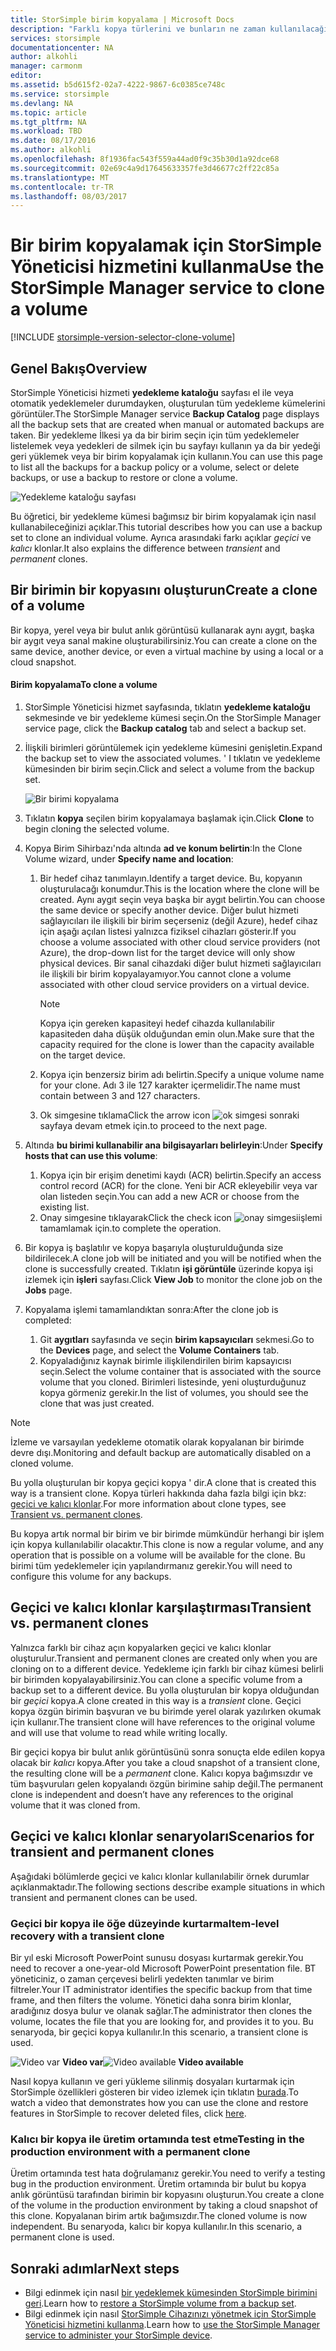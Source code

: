 ```yaml
---
title: StorSimple birim kopyalama | Microsoft Docs
description: "Farklı kopya türlerini ve bunların ne zaman kullanılacağı ve bir yedekleme kümesi bağımsız bir birim kopyalamak için nasıl kullanabileceğiniz açıklanmaktadır."
services: storsimple
documentationcenter: NA
author: alkohli
manager: carmonm
editor: 
ms.assetid: b5d615f2-02a7-4222-9867-6c0385ce748c
ms.service: storsimple
ms.devlang: NA
ms.topic: article
ms.tgt_pltfrm: NA
ms.workload: TBD
ms.date: 08/17/2016
ms.author: alkohli
ms.openlocfilehash: 8f1936fac543f559a44ad0f9c35b30d1a92dce68
ms.sourcegitcommit: 02e69c4a9d17645633357fe3d46677c2ff22c85a
ms.translationtype: MT
ms.contentlocale: tr-TR
ms.lasthandoff: 08/03/2017
---
```

# <a name="use-the-storsimple-manager-service-to-clone-a-volume"></a><span data-ttu-id="d0072-103">Bir birim kopyalamak için StorSimple Yöneticisi hizmetini kullanma</span><span class="sxs-lookup"><span data-stu-id="d0072-103">Use the StorSimple Manager service to clone a volume</span></span>
[!INCLUDE [storsimple-version-selector-clone-volume](../../includes/storsimple-version-selector-clone-volume.md)]

## <a name="overview"></a><span data-ttu-id="d0072-104">Genel Bakış</span><span class="sxs-lookup"><span data-stu-id="d0072-104">Overview</span></span>
<span data-ttu-id="d0072-105">StorSimple Yöneticisi hizmeti **yedekleme kataloğu** sayfası el ile veya otomatik yedeklemeler durumdayken, oluşturulan tüm yedekleme kümelerini görüntüler.</span><span class="sxs-lookup"><span data-stu-id="d0072-105">The StorSimple Manager service **Backup Catalog** page displays all the backup sets that are created when manual or automated backups are taken.</span></span> <span data-ttu-id="d0072-106">Bir yedekleme İlkesi ya da bir birim seçin için tüm yedeklemeler listelemek veya yedekleri de silmek için bu sayfayı kullanın ya da bir yedeği geri yüklemek veya bir birim kopyalamak için kullanın.</span><span class="sxs-lookup"><span data-stu-id="d0072-106">You can use this page to list all the backups for a backup policy or a volume, select or delete backups, or use a backup to restore or clone a volume.</span></span>

![Yedekleme kataloğu sayfası](./media/storsimple-clone-volume/HCS_BackupCatalog.png)  

<span data-ttu-id="d0072-108">Bu öğretici, bir yedekleme kümesi bağımsız bir birim kopyalamak için nasıl kullanabileceğinizi açıklar.</span><span class="sxs-lookup"><span data-stu-id="d0072-108">This tutorial describes how you can use a backup set to clone an individual volume.</span></span> <span data-ttu-id="d0072-109">Ayrıca arasındaki farkı açıklar *geçici* ve *kalıcı* klonlar.</span><span class="sxs-lookup"><span data-stu-id="d0072-109">It also explains the difference between *transient* and *permanent* clones.</span></span> 

## <a name="create-a-clone-of-a-volume"></a><span data-ttu-id="d0072-110">Bir birimin bir kopyasını oluşturun</span><span class="sxs-lookup"><span data-stu-id="d0072-110">Create a clone of a volume</span></span>
<span data-ttu-id="d0072-111">Bir kopya, yerel veya bir bulut anlık görüntüsü kullanarak aynı aygıt, başka bir aygıt veya sanal makine oluşturabilirsiniz.</span><span class="sxs-lookup"><span data-stu-id="d0072-111">You can create a clone on the same device, another device, or even a virtual machine by using a local or a cloud snapshot.</span></span>

#### <a name="to-clone-a-volume"></a><span data-ttu-id="d0072-112">Birim kopyalama</span><span class="sxs-lookup"><span data-stu-id="d0072-112">To clone a volume</span></span>
1. <span data-ttu-id="d0072-113">StorSimple Yöneticisi hizmet sayfasında, tıklatın **yedekleme kataloğu** sekmesinde ve bir yedekleme kümesi seçin.</span><span class="sxs-lookup"><span data-stu-id="d0072-113">On the StorSimple Manager service page, click the **Backup catalog** tab and select a backup set.</span></span>
2. <span data-ttu-id="d0072-114">İlişkili birimleri görüntülemek için yedekleme kümesini genişletin.</span><span class="sxs-lookup"><span data-stu-id="d0072-114">Expand the backup set to view the associated volumes.</span></span> <span data-ttu-id="d0072-115">' I tıklatın ve yedekleme kümesinden bir birim seçin.</span><span class="sxs-lookup"><span data-stu-id="d0072-115">Click and select a volume from the backup set.</span></span>
   
     ![Bir birimi kopyalama](./media/storsimple-clone-volume/HCS_Clone.png) 
3. <span data-ttu-id="d0072-117">Tıklatın **kopya** seçilen birim kopyalamaya başlamak için.</span><span class="sxs-lookup"><span data-stu-id="d0072-117">Click **Clone** to begin cloning the selected volume.</span></span>
4. <span data-ttu-id="d0072-118">Kopya Birim Sihirbazı'nda altında **ad ve konum belirtin**:</span><span class="sxs-lookup"><span data-stu-id="d0072-118">In the Clone Volume wizard, under **Specify name and location**:</span></span>
   
   1. <span data-ttu-id="d0072-119">Bir hedef cihaz tanımlayın.</span><span class="sxs-lookup"><span data-stu-id="d0072-119">Identify a target device.</span></span> <span data-ttu-id="d0072-120">Bu, kopyanın oluşturulacağı konumdur.</span><span class="sxs-lookup"><span data-stu-id="d0072-120">This is the location where the clone will be created.</span></span> <span data-ttu-id="d0072-121">Aynı aygıt seçin veya başka bir aygıt belirtin.</span><span class="sxs-lookup"><span data-stu-id="d0072-121">You can choose the same device or specify another device.</span></span> <span data-ttu-id="d0072-122">Diğer bulut hizmeti sağlayıcıları ile ilişkili bir birim seçerseniz (değil Azure), hedef cihaz için aşağı açılan listesi yalnızca fiziksel cihazları gösterir.</span><span class="sxs-lookup"><span data-stu-id="d0072-122">If you choose a volume associated with other cloud service providers (not Azure), the drop-down list for the target device will only show physical devices.</span></span> <span data-ttu-id="d0072-123">Bir sanal cihazdaki diğer bulut hizmeti sağlayıcıları ile ilişkili bir birim kopyalayamıyor.</span><span class="sxs-lookup"><span data-stu-id="d0072-123">You cannot clone a volume associated with other cloud service providers on a virtual device.</span></span>
      
      > [!NOTE]
      > <span data-ttu-id="d0072-124">Kopya için gereken kapasiteyi hedef cihazda kullanılabilir kapasiteden daha düşük olduğundan emin olun.</span><span class="sxs-lookup"><span data-stu-id="d0072-124">Make sure that the capacity required for the clone is lower than the capacity available on the target device.</span></span>
      > 
      > 
   2. <span data-ttu-id="d0072-125">Kopya için benzersiz birim adı belirtin.</span><span class="sxs-lookup"><span data-stu-id="d0072-125">Specify a unique volume name for your clone.</span></span> <span data-ttu-id="d0072-126">Adı 3 ile 127 karakter içermelidir.</span><span class="sxs-lookup"><span data-stu-id="d0072-126">The name must contain between 3 and 127 characters.</span></span>
   3. <span data-ttu-id="d0072-127">Ok simgesine tıklama</span><span class="sxs-lookup"><span data-stu-id="d0072-127">Click the arrow icon</span></span> ![ok simgesi](./media/storsimple-clone-volume/HCS_ArrowIcon.png) <span data-ttu-id="d0072-129">sonraki sayfaya devam etmek için.</span><span class="sxs-lookup"><span data-stu-id="d0072-129">to proceed to the next page.</span></span>
5. <span data-ttu-id="d0072-130">Altında **bu birimi kullanabilir ana bilgisayarları belirleyin**:</span><span class="sxs-lookup"><span data-stu-id="d0072-130">Under **Specify hosts that can use this volume**:</span></span>
   
   1. <span data-ttu-id="d0072-131">Kopya için bir erişim denetimi kaydı (ACR) belirtin.</span><span class="sxs-lookup"><span data-stu-id="d0072-131">Specify an access control record (ACR) for the clone.</span></span> <span data-ttu-id="d0072-132">Yeni bir ACR ekleyebilir veya var olan listeden seçin.</span><span class="sxs-lookup"><span data-stu-id="d0072-132">You can add a new ACR or choose from the existing list.</span></span>
   2. <span data-ttu-id="d0072-133">Onay simgesine tıklayarak</span><span class="sxs-lookup"><span data-stu-id="d0072-133">Click the check icon</span></span> ![onay simgesi](./media/storsimple-clone-volume/HCS_CheckIcon.png)<span data-ttu-id="d0072-135">işlemi tamamlamak için.</span><span class="sxs-lookup"><span data-stu-id="d0072-135">to complete the operation.</span></span>
6. <span data-ttu-id="d0072-136">Bir kopya iş başlatılır ve kopya başarıyla oluşturulduğunda size bildirilecek.</span><span class="sxs-lookup"><span data-stu-id="d0072-136">A clone job will be initiated and you will be notified when the clone is successfully created.</span></span> <span data-ttu-id="d0072-137">Tıklatın **işi görüntüle** üzerinde kopya işi izlemek için **işleri** sayfası.</span><span class="sxs-lookup"><span data-stu-id="d0072-137">Click **View Job** to monitor the clone job on the **Jobs** page.</span></span>
7. <span data-ttu-id="d0072-138">Kopyalama işlemi tamamlandıktan sonra:</span><span class="sxs-lookup"><span data-stu-id="d0072-138">After the clone job is completed:</span></span>
   
   1. <span data-ttu-id="d0072-139">Git **aygıtları** sayfasında ve seçin **birim kapsayıcıları** sekmesi.</span><span class="sxs-lookup"><span data-stu-id="d0072-139">Go to the **Devices** page, and select the **Volume Containers** tab.</span></span> 
   2. <span data-ttu-id="d0072-140">Kopyaladığınız kaynak birimle ilişkilendirilen birim kapsayıcısı seçin.</span><span class="sxs-lookup"><span data-stu-id="d0072-140">Select the volume container that is associated with the source volume that you cloned.</span></span> <span data-ttu-id="d0072-141">Birimleri listesinde, yeni oluşturduğunuz kopya görmeniz gerekir.</span><span class="sxs-lookup"><span data-stu-id="d0072-141">In the list of volumes, you should see the clone that was just created.</span></span>

> [!NOTE]
> <span data-ttu-id="d0072-142">İzleme ve varsayılan yedekleme otomatik olarak kopyalanan bir birimde devre dışı.</span><span class="sxs-lookup"><span data-stu-id="d0072-142">Monitoring and default backup are automatically disabled on a cloned volume.</span></span>
> 
> 

<span data-ttu-id="d0072-143">Bu yolla oluşturulan bir kopya geçici kopya ' dir.</span><span class="sxs-lookup"><span data-stu-id="d0072-143">A clone that is created this way is a transient clone.</span></span> <span data-ttu-id="d0072-144">Kopya türleri hakkında daha fazla bilgi için bkz: [geçici ve kalıcı klonlar](#transient-vs-permanent-clones).</span><span class="sxs-lookup"><span data-stu-id="d0072-144">For more information about clone types, see [Transient vs. permanent clones](#transient-vs-permanent-clones).</span></span>

<span data-ttu-id="d0072-145">Bu kopya artık normal bir birim ve bir birimde mümkündür herhangi bir işlem için kopya kullanılabilir olacaktır.</span><span class="sxs-lookup"><span data-stu-id="d0072-145">This clone is now a regular volume, and any operation that is possible on a volume will be available for the clone.</span></span> <span data-ttu-id="d0072-146">Bu birimi tüm yedeklemeler için yapılandırmanız gerekir.</span><span class="sxs-lookup"><span data-stu-id="d0072-146">You will need to configure this volume for any backups.</span></span>

## <a name="transient-vs-permanent-clones"></a><span data-ttu-id="d0072-147">Geçici ve kalıcı klonlar karşılaştırması</span><span class="sxs-lookup"><span data-stu-id="d0072-147">Transient vs. permanent clones</span></span>
<span data-ttu-id="d0072-148">Yalnızca farklı bir cihaz açın kopyalarken geçici ve kalıcı klonlar oluşturulur.</span><span class="sxs-lookup"><span data-stu-id="d0072-148">Transient and permanent clones are created only when you are cloning on to a different device.</span></span> <span data-ttu-id="d0072-149">Yedekleme için farklı bir cihaz kümesi belirli bir birimden kopyalayabilirsiniz.</span><span class="sxs-lookup"><span data-stu-id="d0072-149">You can clone a specific volume from a backup set to a different device.</span></span> <span data-ttu-id="d0072-150">Bu yolla oluşturulan bir kopya olduğundan bir *geçici* kopya.</span><span class="sxs-lookup"><span data-stu-id="d0072-150">A clone created in this way is a *transient* clone.</span></span> <span data-ttu-id="d0072-151">Geçici kopya özgün birimin başvuran ve bu birimde yerel olarak yazılırken okumak için kullanır.</span><span class="sxs-lookup"><span data-stu-id="d0072-151">The transient clone will have references to the original volume and will use that volume to read while writing locally.</span></span> 

<span data-ttu-id="d0072-152">Bir geçici kopya bir bulut anlık görüntüsünü sonra sonuçta elde edilen kopya olacak bir *kalıcı* kopya.</span><span class="sxs-lookup"><span data-stu-id="d0072-152">After you take a cloud snapshot of a transient clone, the resulting clone will be a *permanent* clone.</span></span> <span data-ttu-id="d0072-153">Kalıcı kopya bağımsızdır ve tüm başvuruları gelen kopyalandı özgün birimine sahip değil.</span><span class="sxs-lookup"><span data-stu-id="d0072-153">The permanent clone is independent and doesn’t have any references to the original volume that it was cloned from.</span></span>  

## <a name="scenarios-for-transient-and-permanent-clones"></a><span data-ttu-id="d0072-154">Geçici ve kalıcı klonlar senaryoları</span><span class="sxs-lookup"><span data-stu-id="d0072-154">Scenarios for transient and permanent clones</span></span>
<span data-ttu-id="d0072-155">Aşağıdaki bölümlerde geçici ve kalıcı klonlar kullanılabilir örnek durumlar açıklanmaktadır.</span><span class="sxs-lookup"><span data-stu-id="d0072-155">The following sections describe example situations in which transient and permanent clones can be used.</span></span>

### <a name="item-level-recovery-with-a-transient-clone"></a><span data-ttu-id="d0072-156">Geçici bir kopya ile öğe düzeyinde kurtarma</span><span class="sxs-lookup"><span data-stu-id="d0072-156">Item-level recovery with a transient clone</span></span>
<span data-ttu-id="d0072-157">Bir yıl eski Microsoft PowerPoint sunusu dosyası kurtarmak gerekir.</span><span class="sxs-lookup"><span data-stu-id="d0072-157">You need to recover a one-year-old Microsoft PowerPoint presentation file.</span></span> <span data-ttu-id="d0072-158">BT yöneticiniz, o zaman çerçevesi belirli yedekten tanımlar ve birim filtreler.</span><span class="sxs-lookup"><span data-stu-id="d0072-158">Your IT administrator identifies the specific backup from that time frame, and then filters the volume.</span></span> <span data-ttu-id="d0072-159">Yönetici daha sonra birim klonlar, aradığınız dosya bulur ve olanak sağlar.</span><span class="sxs-lookup"><span data-stu-id="d0072-159">The administrator then clones the volume, locates the file that you are looking for, and provides it to you.</span></span> <span data-ttu-id="d0072-160">Bu senaryoda, bir geçici kopya kullanılır.</span><span class="sxs-lookup"><span data-stu-id="d0072-160">In this scenario, a transient clone is used.</span></span> 

<span data-ttu-id="d0072-161">![Video var](./media/storsimple-clone-volume/Video_icon.png) **Video var**</span><span class="sxs-lookup"><span data-stu-id="d0072-161">![Video available](./media/storsimple-clone-volume/Video_icon.png) **Video available**</span></span>

<span data-ttu-id="d0072-162">Nasıl kopya kullanın ve geri yükleme silinmiş dosyaları kurtarmak için StorSimple özellikleri gösteren bir video izlemek için tıklatın [burada](https://azure.microsoft.com/documentation/videos/storsimple-recover-deleted-files-with-storsimple/).</span><span class="sxs-lookup"><span data-stu-id="d0072-162">To watch a video that demonstrates how you can use the clone and restore features in StorSimple to recover deleted files, click [here](https://azure.microsoft.com/documentation/videos/storsimple-recover-deleted-files-with-storsimple/).</span></span>

### <a name="testing-in-the-production-environment-with-a-permanent-clone"></a><span data-ttu-id="d0072-163">Kalıcı bir kopya ile üretim ortamında test etme</span><span class="sxs-lookup"><span data-stu-id="d0072-163">Testing in the production environment with a permanent clone</span></span>
<span data-ttu-id="d0072-164">Üretim ortamında test hata doğrulamanız gerekir.</span><span class="sxs-lookup"><span data-stu-id="d0072-164">You need to verify a testing bug in the production environment.</span></span> <span data-ttu-id="d0072-165">Üretim ortamında bir bulut bu kopya anlık görüntüsü tarafından birimin bir kopyasını oluşturun.</span><span class="sxs-lookup"><span data-stu-id="d0072-165">You create a clone of the volume in the production environment by taking a cloud snapshot of this clone.</span></span> <span data-ttu-id="d0072-166">Kopyalanan birim artık bağımsızdır.</span><span class="sxs-lookup"><span data-stu-id="d0072-166">The cloned volume is now independent.</span></span> <span data-ttu-id="d0072-167">Bu senaryoda, kalıcı bir kopya kullanılır.</span><span class="sxs-lookup"><span data-stu-id="d0072-167">In this scenario, a permanent clone is used.</span></span>

## <a name="next-steps"></a><span data-ttu-id="d0072-168">Sonraki adımlar</span><span class="sxs-lookup"><span data-stu-id="d0072-168">Next steps</span></span>
* <span data-ttu-id="d0072-169">Bilgi edinmek için nasıl [bir yedeklemek kümesinden StorSimple birimini geri](storsimple-restore-from-backup-set.md).</span><span class="sxs-lookup"><span data-stu-id="d0072-169">Learn how to [restore a StorSimple volume from a backup set](storsimple-restore-from-backup-set.md).</span></span>
* <span data-ttu-id="d0072-170">Bilgi edinmek için nasıl [StorSimple Cihazınızı yönetmek için StorSimple Yöneticisi hizmetini kullanma](storsimple-manager-service-administration.md).</span><span class="sxs-lookup"><span data-stu-id="d0072-170">Learn how to [use the StorSimple Manager service to administer your StorSimple device](storsimple-manager-service-administration.md).</span></span>

